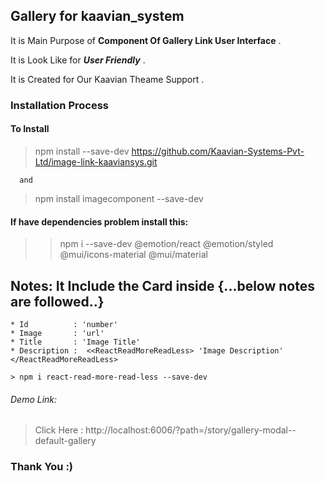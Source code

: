 

## Gallery for kaavian_system

It is Main Purpose of **Component Of Gallery Link User Interface** .

It is Look Like for ***User Friendly*** .

It is Created for Our Kaavian Theame Support .

### Installation Process 

#### To Install

> npm install --save-dev https://github.com/Kaavian-Systems-Pvt-Ltd/image-link-kaaviansys.git 
      
      and

> npm install imagecomponent --save-dev

#### If have dependencies problem install this:

> > npm i --save-dev @emotion/react @emotion/styled @mui/icons-material @mui/material

## Notes: It Include the Card inside {...below notes are followed..}

    * Id          : 'number'
    * Image       : 'url'
    * Title       : 'Image Title'
    * Description :  <<ReactReadMoreReadLess> 'Image Description' </ReactReadMoreReadLess>
    
    > npm i react-read-more-read-less --save-dev

###### Demo Link:

> Click Here : http://localhost:6006/?path=/story/gallery-modal--default-gallery

###  Thank You :)
